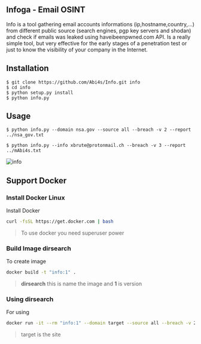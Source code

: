 ## Infoga - Email OSINT

Info is a tool gathering email accounts informations (ip,hostname,country,...) from different public source (search engines, pgp key servers and shodan) and check if emails was leaked using haveibeenpwned.com API. Is a really simple tool, but very effective for the early stages of a penetration test or just to know the visibility of your company in the Internet.

## Installation

```
$ git clone https://github.com/Abi4s/Info.git info
$ cd info
$ python setup.py install
$ python info.py
```

## Usage

```
$ python info.py --domain nsa.gov --source all --breach -v 2 --report ../nsa_gov.txt
```

```
$ python info.py --info xbrute@protonmail.ch --breach -v 3 --report ../mAbi4s.txt
```

![info](https://raw.githubusercontent.com/m4ll0k/Infoga/master/screen/image_5.png)


## Support Docker
### Install Docker Linux
Install Docker
```sh
curl -fsSL https://get.docker.com | bash
```
> To use docker you need superuser power

### Build Image dirsearch
To create image
```sh
docker build -t "info:1" .
```
> **dirsearch** this is name the image and **1** is version

### Using dirsearch
For using
```sh
docker run -it --rm "info:1" --domain target --source all --breach -v 2
```
> target is the site
